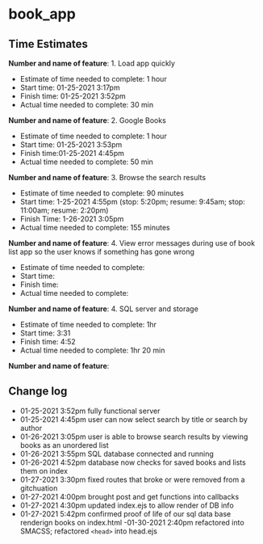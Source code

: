 # book_app

## Time Estimates

**Number and name of feature**: 1. Load app quickly

- Estimate of time needed to complete: 1 hour
- Start time: 01-25-2021 3:17pm
- Finish time: 01-25-2021 3:52pm
- Actual time needed to complete: 30 min

**Number and name of feature**: 2. Google Books

- Estimate of time needed to complete: 1 hour
- Start time: 01-25-2021 3:53pm
- Finish time:01-25-2021 4:45pm
- Actual time needed to complete: 50 min

**Number and name of feature**: 3. Browse the search results
- Estimate of time needed to complete: 90 minutes
- Start time: 1-25-2021 4:55pm (stop: 5:20pm; resume: 9:45am; stop: 11:00am; resume: 2:20pm)
- Finish Time: 1-26-2021 3:05pm
- Actual time needed to complete: 155 minutes

**Number and name of feature**: 4. View error messages during use of book list app so the user knows if something has gone wrong

- Estimate of time needed to complete:
- Start time:
- Finish time:
- Actual time needed to complete:

**Number and name of feature**: 4. SQL server and storage

- Estimate of time needed to complete: 1hr 
- Start time: 3:31
- Finish time: 4:52 
- Actual time needed to complete: 1hr 20 min

**Number and name of feature**:
 
## Change log

- 01-25-2021 3:52pm fully functional server
- 01-25-2021 4:45pm user can now select search by title or search by author
- 01-26-2021 3:05pm user is able to browse search results by viewing books as an unordered list
- 01-26-2021 3:55pm SQL database connected and running
- 01-26-2021 4:52pm database now checks for saved books and lists them on index
- 01-27-2021 3:30pm fixed routes that broke or were removed from a gitchuation
- 01-27-2021 4:00pm brought post and get functions into callbacks
- 01-27-2021 4:30pm updated index.ejs to allow render of DB info
- 01-27-2021 5:42pm confirmed proof of life of our sql data base renderign books on index.html
-01-30-2021 2:40pm refactored into SMACSS; refactored `<head>` into head.ejs
